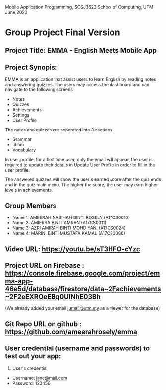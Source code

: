 Mobile Application Programming, SCSJ3623
School of Computing, UTM
June 2020

# Group Project Final Version

## Project Title: EMMA - English Meets Mobile App

## Project Synopis:

EMMA is an application that assist users to learn English by reading notes and answering quizzes.
The users may access the dashboard and can navigate to the following screens
- Notes
- Quizzes
- Achievements
- Settings
- User Profile

The notes and quizzes are separated into 3 sections
- Grammar
- Idiom
- Vocabulary

In user profile, for a first time user, only the email will appear, the user is required to update their details in Update User Profile in order to fill in the user profile.

The answered quizzes will show the user's earned score after the quiz ends and in the quiz main menu. The higher the score, the user may earn higher levels in achievements.

## Group Members

- Name 1: AMEERAH NABIHAH BINTI ROSELY (A17CS0010)
- Name 2: AMIERRA BINTI AMRAN (A17CS0011)
- Name 3: AZRI AMIRAH BINTI MOHD YANI (A17CS0024)
- Name 4: MARINI BINTI MUSTAFA KAMAL (A17CS0086)

## Video URL: https://youtu.be/sT3HFO-cYzc

## Project URL on Firebase : https://console.firebase.google.com/project/emma-app-46e5d/database/firestore/data~2Fachievements~2F2eEXROeEBq0UINhE03Bh
(We already added your email jumail@utm.my as a viewer for the database)

## Git Repo URL on github : https://github.com/ameerahrosely/emma

## User credential (username and passwords) to test out your app:

1. User's credential 
- Username: jane@mail.com
- Password: 123456

